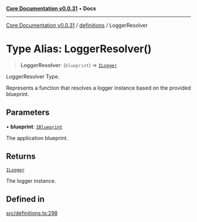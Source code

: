 [**Core Documentation v0.0.31**](../../README.md) • **Docs**

***

[Core Documentation v0.0.31](../../modules.md) / [definitions](../README.md) / LoggerResolver

# Type Alias: LoggerResolver()

> **LoggerResolver**: (`blueprint`) => [`ILogger`](../interfaces/ILogger.md)

LoggerResolver Type.

Represents a function that resolves a logger instance based on the provided blueprint.

## Parameters

• **blueprint**: [`IBlueprint`](IBlueprint.md)

The application blueprint.

## Returns

[`ILogger`](../interfaces/ILogger.md)

The logger instance.

## Defined in

[src/definitions.ts:298](https://github.com/stonemjs/core/blob/063868c8035bce8a9a9b73263c757aec9b0c12c8/src/definitions.ts#L298)
